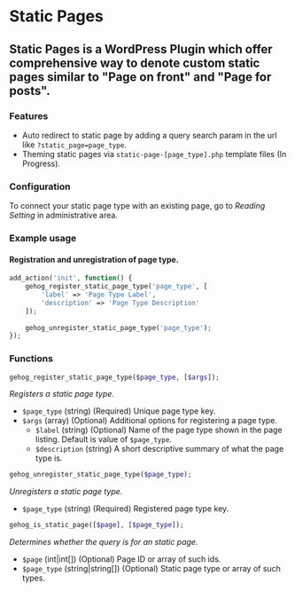 # Static Pages

## Static Pages is a WordPress Plugin which offer comprehensive way to denote custom static pages similar to "Page on front" and "Page for posts".

### Features
- Auto redirect to static page by adding a query search param in the url like `?static_page=page_type`.
- Theming static pages via `static-page-[page_type].php` template files (In Progress).

### Configuration
To connect your static page type with an existing page, go to *Reading Setting* in administrative area.

### Example usage

#### Registration and unregistration of page type.
```php
add_action('init', function() {
    gehog_register_static_page_type('page_type', [
        'label' => 'Page Type Label',
        'description' => 'Page Type Description'
    ]);
    
    gehog_unregister_static_page_type('page_type');
});
```

### Functions

```php
gehog_register_static_page_type($page_type, [$args]);
```
_Registers a static page type._
- `$page_type` (string) (Required) Unique page type key.
- `$args` (array) (Optional) Additional options for registering a page type.
    - `$label` (string) (Optional) Name of the page type shown in the page listing. Default is value of `$page_type`.
    - `$description` (string) A short descriptive summary of what the page type is.

```php
gehog_unregister_static_page_type($page_type);
```
_Unregisters a static page type._
- `$page_type` (string) (Required) Registered page type key.

```php
gehog_is_static_page([$page], [$page_type]);
```
_Determines whether the query is for an static page._
- `$page` (int|int[]) (Optional) Page ID or array of such ids.
- `$page_type` (string|string[]) (Optional) Static page type or array of such types.
